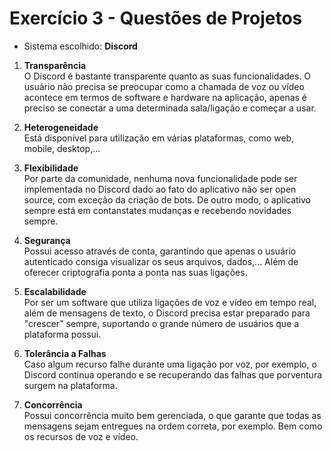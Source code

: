 # Exercício 3 - Questões de Projetos

- Sistema escolhido: <b>Discord</b>

1. <b>Transparência</b> <br/>
O Discord é bastante transparente quanto as suas funcionalidades. O usuário não precisa se preocupar como a chamada de voz ou vídeo acontece em termos de software e hardware na aplicação, apenas é preciso se conectar a uma determinada sala/ligação e começar a usar.

2. <b>Heterogeneidade</b> <br/>
Está disponível para utilização em várias plataformas, como web, mobile, desktop,...

3. <b>Flexibilidade</b> <br/>
Por parte da comunidade, nenhuma nova funcionalidade pode ser implementada no Discord dado ao fato do aplicativo não ser open source, com exceção da criação de bots. De outro modo, o aplicativo sempre está em contanstates mudanças e recebendo novidades sempre.

4. <b>Segurança</b> <br/>
Possui acesso através de conta, garantindo que apenas o usuário autenticado consiga visualizar os seus arquivos, dados,... Além de oferecer criptografia ponta a ponta nas suas ligações.

5. <b>Escalabilidade</b> <br/>
Por ser um software que utiliza ligações de voz e vídeo em tempo real, além de mensagens de texto, o Discord precisa estar preparado para "crescer" sempre, suportando o grande número de usuários que a plataforma possui.

6. <b>Tolerância a Falhas</b> <br/>
Caso algum recurso falhe durante uma ligação por voz, por exemplo, o Discord continua operando e se recuperando das falhas que porventura surgem na plataforma.

7. <b>Concorrência</b> <br/>
Possui concorrência muito bem gerenciada, o que garante que todas as mensagens sejam entregues na ordem correta, por exemplo. Bem como os recursos de voz e vídeo.